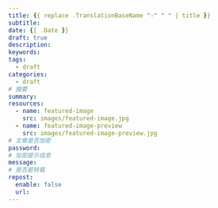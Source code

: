 ```yaml
---
title: {{ replace .TranslationBaseName "-" " " | title }}
subtitle:
date: {{ .Date }}
draft: true
description:
keywords:
tags:
  - draft
categories:
  - draft
# 摘要
summary:
resources:
  - name: featured-image
    src: images/featured-image.jpg
  - name: featured-image-preview
    src: images/featured-image-preview.jpg
# 文章是否加密
password:
# 加密提示信息
message:
# 是否是转载
repost:
  enable: false
  url:
---
```

